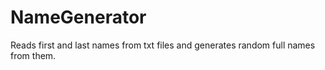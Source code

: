 NameGenerator
=============

Reads first and last names from txt files and generates random full names from them.

